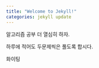 ```yaml
---
title: "Welcome to Jekyll!"
categories: jekyll update
---
```


알고리즘 공부 더 열심히 하자.

하루에 적어도 두문제씩은 풀도록 합시다.

화이팅

